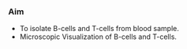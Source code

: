 ### Aim 

* To isolate B-cells and T-cells from blood sample.
* Microscopic Visualization of B-cells and T-cells.
